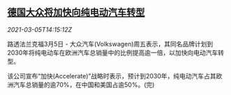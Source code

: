 <!--1614954196000-->
[德国大众将加快向纯电动汽车转型](https://cn.reuters.com/article/vw-ev-2030-0305-idCNKCS2AX1MI)
------

<div><i>2021-03-05T14:15:12Z</i></div><p>路透法兰克福3月5日 - 大众汽车(Volkswagen)周五表示，其同名品牌计划到2030年将纯电动车在欧洲汽车总销量中的比例提高逾一倍，以加快向电动汽车转型。</p><p>该公司宣布“加快(Accelerate)”战略时表示，预计到2030年，纯电动汽车占其欧洲汽车总销量的逾70%，在中国和美国占逾50%。(完)</p>
